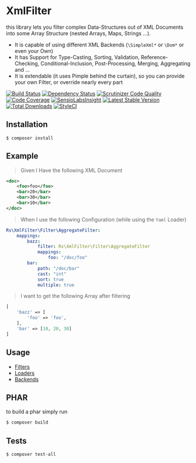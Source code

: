 # XmlFilter

this library lets you filter complex Data-Structures out of XML Documents into some Array Structure (nested Arrays, Maps, Strings ...).
* It is capable of using different XML Backends (`\SimpleXml*` or `\Dom*` or even your Own)
* It has Support for Type-Casting, Sorting, Validation, Reference-Checking, Conditional-Inclusion, Post-Processing, Merging, Aggregating and ...
* It is extendable (it uses Pimple behind the curtain), so you can provide your own Filter, or override nearly every part

[![Build Status](https://img.shields.io/travis/digitalkaoz/xml-filter/master.svg?style=flat-square)](https://travis-ci.org/digitalkaoz/xml-filter)
[![Dependency Status](https://img.shields.io/versioneye/d/php/digitalkaoz:xml-filter.svg?style=flat-square)](https://www.versioneye.com/php/digitalkaoz:xml-filter)
[![Scrutinizer Code Quality](https://img.shields.io/scrutinizer/g/digitalkaoz/xml-filter.svg?style=flat-square)](https://scrutinizer-ci.com/g/digitalkaoz/xml-filter/?branch=master)
[![Code Coverage](https://img.shields.io/scrutinizer/coverage/g/digitalkaoz/xml-filter/master.svg?style=flat-square)](https://scrutinizer-ci.com/g/digitalkaoz/xml-filter/?branch=master)
[![SensioLabsInsight](https://img.shields.io/sensiolabs/i/1d31f014-dbbd-4c41-a64d-a4e41cdfa3a3.svg?style=flat-square)](https://insight.sensiolabs.com/projects/1d31f014-dbbd-4c41-a64d-a4e41cdfa3a3)
[![Latest Stable Version](https://img.shields.io/packagist/v/digitalkaoz/xml-filter.svg?style=flat-square)](https://packagist.org/packages/digitalkaoz/xml-filter)
[![Total Downloads](https://img.shields.io/packagist/dt/digitalkaoz/xml-filter.svg?style=flat-square)](https://packagist.org/packages/digitalkaoz/xml-filter)
[![StyleCI](https://styleci.io/repos/63342748/shield)](https://styleci.io/repos/63342748)

## Installation

```
$ composer install
```

## Example

> Given I Have the following XML Document

```xml
<doc>
    <foo>foo</foo>
    <bar>20</bar>
    <bar>30</bar>
    <bar>10</bar>
</doc>
```

> When I use the following Configuration (while using the `Yaml` Loader)

```yml
Rs\XmlFilter\Filter\AggregateFilter:
    mappings:
        bazz:
            filter: Rs\XmlFilter\Filter\AggregateFilter
            mappings:
                foo: "/doc/foo"
        bar:
            path: "/doc/bar"
            cast: "int"
            sort: true
            multiple: true
```

> I want to get the following Array after filtering

```php
[
    'bazz' => [
        'foo' => 'foo',
    ],
    'bar' => [10, 20, 30]
]
```

## Usage

* [Filters](./doc/filters.md)
* [Loaders](./doc/loaders.md)
* [Backends](./doc/backends.md)

## PHAR

to build a phar simply run

```bash
$ composer build
```

## Tests

```
$ composer test-all
```
